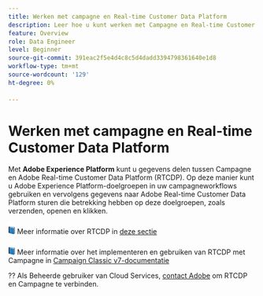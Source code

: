 ```yaml
---
title: Werken met campagne en Real-time Customer Data Platform
description: Leer hoe u kunt werken met Campagne en Real-time Customer Data Platform
feature: Overview
role: Data Engineer
level: Beginner
source-git-commit: 391eac2f5e4d4c8c5d4dadd3394798361640e1d8
workflow-type: tm+mt
source-wordcount: '129'
ht-degree: 0%

---
```


# Werken met campagne en Real-time Customer Data Platform

Met **Adobe Experience Platform** kunt u gegevens delen tussen Campagne en Adobe Real-time Customer Data Platform (RTCDP). Op deze manier kunt u Adobe Experience Platform-doelgroepen in uw campagneworkflows gebruiken en vervolgens gegevens naar Adobe Real-time Customer Data Platform sturen die betrekking hebben op deze doelgroepen, zoals verzenden, openen en klikken.

![](../assets/do-not-localize/book.png) Meer informatie over RTCDP in  [deze sectie](https://experienceleague.adobe.com/docs/experience-platform/rtcdp/overview.html?lang=en)

![](../assets/do-not-localize/book.png) Meer informatie over het implementeren en gebruiken van RTCDP met Campagne in  [Campaign Classic v7-documentatie](https://experienceleague.adobe.com/docs/campaign-classic/using/integrating-with-adobe-experience-cloud/aep-sources-destinations/get-started-sources-destinations.html?lang=en#integrating-with-adobe-experience-cloud)

?? Als Beheerde gebruiker van Cloud Services, [contact Adobe](../start/campaign-faq.md#support) om RTCDP en Campagne te verbinden.
